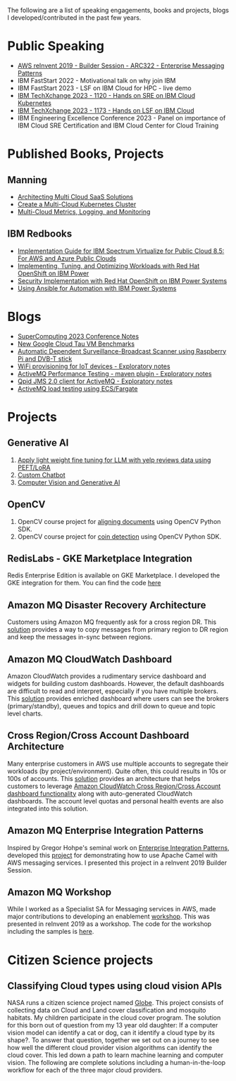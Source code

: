 The following are a list of speaking engagements, books and projects, blogs I developed/contributed in the past few years. 

# Public Speaking

- [AWS reInvent 2019 - Builder Session - ARC322 - Enterprise Messaging Patterns](https://github.com/sam-andaluri/arc322)
- IBM FastStart 2022 - Motivational talk on why join IBM
- IBM FastStart 2023 - LSF on IBM Cloud for HPC - live demo
- [IBM TechXchange 2023 - 1120 - Hands on SRE on IBM Cloud Kubernetes](https://www.ibm.com/community/ibm-techxchange-catalog/?search.techtracks=1689786983785004hozl&search=1120#/)
- [IBM TechXchange 2023 - 1173 - Hands on LSF on IBM Cloud](https://www.ibm.com/community/ibm-techxchange-catalog/?search.techtracks=1689786983785004hozl&search=1173#/)
- IBM Engineering Excellence Conference 2023 - Panel on importance of IBM Cloud SRE Certification and IBM Cloud Center for Cloud Training
 
# Published Books, Projects

## Manning

- [Architecting Multi Cloud SaaS Solutions](https://www.manning.com/liveprojectseries/cross-cloud-access-to-SaaS-application)
- [Create a Multi-Cloud Kubernetes Cluster](https://www.manning.com/liveprojectseries/multi-cloud-kubernetes)
- [Multi-Cloud Metrics, Logging, and Monitoring](https://www.manning.com/liveprojectseries/multi-cloud-metrics-logging-monitoring-ser)

## IBM Redbooks

- [Implementation Guide for IBM Spectrum Virtualize for Public Cloud 8.5: For AWS and Azure Public Clouds](https://www.redbooks.ibm.com/abstracts/redp5671.html)
- [Implementing, Tuning, and Optimizing Workloads with Red Hat OpenShift on IBM Power](https://www.redbooks.ibm.com/abstracts/sg248537.html)
- [Security Implementation with Red Hat OpenShift on IBM Power Systems](https://www.redbooks.ibm.com/abstracts/redp5690.html)
- [Using Ansible for Automation with IBM Power Systems](https://www.redbooks.ibm.com/abstracts/sg248551.html)

# Blogs

- [SuperComputing 2023 Conference Notes](https://medium.com/p/5ba776dbac0c)
- [New Google Cloud Tau VM Benchmarks](https://blog.doit-intl.com/new-google-cloud-tau-vm-benchmarks-8900103cbe6)
- [Automatic Dependent Surveillance-Broadcast Scanner using Raspberry Pi and DVB-T stick](https://projects.bldr.blog/iot/adsb)
- [WiFi provisioning for IoT devices - Exploratory notes](https://projects.bldr.blog/iot/wifi-setup-for-iot-devices)
- [ActiveMQ Performance Testing - maven plugin - Exploratory notes](https://projects.bldr.blog/messaging/activemq-mq-performance-testing)
- [Qpid JMS 2.0 client for ActiveMQ - Exploratory notes](https://projects.bldr.blog/messaging/qpid-jms-client-for-activemq)
- [ActiveMQ load testing using ECS/Fargate](https://projects.bldr.blog/messaging/fargate-perf-test-setup)

# Projects

## Generative AI

1. [Apply light weight fine tuning for LLM with yelp reviews data using PEFT/LoRA](https://github.com/sam-andaluri/udacity-genai/tree/main/project-apply-lightweight-fine-tuning)
2. [Custom Chatbot](https://github.com/sam-andaluri/udacity-genai/tree/main/project-custom-chatbot)
3. [Computer Vision and Generative AI](https://github.com/sam-andaluri/udacity-genai/tree/main/Computer-Vision-and-Generative-AI-Project)

## OpenCV

1. OpenCV course project for [aligning documents](https://github.com/sam-andaluri/computer-vision-projects/blob/master/DocumentAlignment.ipynb) using OpenCV Python SDK.
2. OpenCV course project for [coin detection](https://github.com/sam-andaluri/computer-vision-projects/blob/master/Coin-Detection-Assignment.ipynb) using OpenCV Python SDK. 

## RedisLabs - GKE Marketplace Integration

Redis Enterprise Edition is available on GKE Marketplace. I developed the GKE integration for them. You can find the code [here](https://github.com/RedisLabs/gkemarketplace)

## Amazon MQ Disaster Recovery Architecture

Customers using Amazon MQ frequently ask for a cross region DR. This [solution](https://github.com/sam-andaluri/BrokerSync) provides a way to copy messages from primary region to DR region and keep the messages in-sync between regions.

## Amazon MQ CloudWatch Dashboard

Amazon CloudWatch provides a rudimentary service dashboard and widgets for building custom dashboards. However, the default dashboards are difficult to read and interpret, especially if you have multiple brokers. This [solution](https://github.com/sam-andaluri/mqdashboard) provides enriched dashboard where users can see the brokers (primary/standby), queues and topics and drill down to queue and topic level charts.

## Cross Region/Cross Account Dashboard Architecture

Many enterprise customers in AWS use multiple accounts to segregate their workloads (by project/environment). Quite often, this could results in 10s or 100s of accounts. This [solution](https://github.com/sam-andaluri/dashboard-poc) provides an architecture that helps customers to leverage [Amazon CloudWatch Cross Region/Cross Account dashboard functionality](https://aws.amazon.com/about-aws/whats-new/2019/11/amazon-cloudwatch-launches-cross-account-cross-region-dashboards/) along with auto-generated CloudWatch dashboards. The account level quotas and personal health events are also integrated into this solution. 

## Amazon MQ Enterprise Integration Patterns

Inspired by Gregor Hohpe's seminal work on [Enterprise Integration Patterns](https://www.enterpriseintegrationpatterns.com/gregor.html), developed this [project](https://github.com/aws-samples/amazon-mq-enterprise-integration-patterns) for demonstrating how to use Apache Camel with AWS messaging services. I presented this project in a reInvent 2019 Builder Session. 

## Amazon MQ Workshop

While I worked as a Specialist SA for Messaging services in AWS, made major contributions to developing an enablement [workshop](https://amazon-mq-intro.workshop.aws). This was presented in reInvent 2019 as a workshop. The code for the workshop including the samples is [here](https://github.com/aws-samples/amazon-mq-workshop). 

# Citizen Science projects

## Classifying Cloud types using cloud vision APIs

NASA runs a citizen science project named [Globe](https://observer.globe.gov). This project consists of collecting data on Cloud and Land cover classification and mosquito habitats. My children participate in the cloud cover program. The solution for this born out of question from my 13 year old daughter: If a computer vision model can identify a cat or dog, can it identify a cloud type by its shape?. To answer that question, together we set out on a journey to see how well the different cloud provider vision algorithms can identify the cloud cover. This led down a path to learn machine learning and computer vision. The following are complete solutions including a human-in-the-loop workflow for each of the three major cloud providers.
